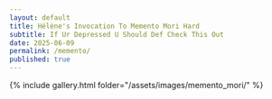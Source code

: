 ```yaml
---
layout: default
title: Hélène's Invocation To Memento Mori Hard 
subtitle: If Ur Depressed U Should Def Check This Out
date: 2025-06-09
permalink: /memento/
published: true
---
```


{% include gallery.html folder="/assets/images/memento_mori/" %}